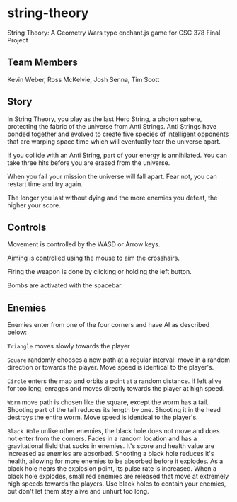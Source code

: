 string-theory
=============
String Theory: A Geometry Wars type enchant.js game for CSC 378 Final Project

## Team Members
Kevin Weber,
Ross McKelvie,
Josh Senna,
Tim Scott

## Story
In String Theory, you play as the last Hero String, a photon sphere, protecting the fabric of the universe from Anti Strings. Anti Strings have bonded together and evolved to create five species of intelligent opponents that are warping space time which will eventually tear the universe apart.

If you collide with an Anti String, part of your energy is annihilated. You can take three hits before you are erased from the universe.

When you fail your mission the universe will fall apart. Fear not, you can restart time and try again.

The longer you last without dying and the more enemies you defeat, the higher your score.

## Controls
Movement is controlled by the WASD or Arrow keys.

Aiming is controlled using the mouse to aim the crosshairs.

Firing the weapon is done by clicking or holding the left button.

Bombs are activated with the spacebar.

## Enemies
Enemies enter from one of the four corners and have AI as described below:

``Triangle`` moves slowly towards the player

``Square`` randomly chooses a new path at a regular interval: move in a random direction or towards the player. Move speed is identical to the player's.

``Circle`` enters the map and orbits a point at a random distance. If left alive for too long, enrages and moves directly towards the player at high speed.

``Worm`` move path is chosen like the square, except the worm has a tail. Shooting part of the tail reduces its length by one. Shooting it in the head destroys the entire worm. Move speed is identical to the player's.

``Black Hole`` unlike other enemies, the black hole does not move and does not enter from the corners. Fades in a random location and has a gravitational field that sucks in enemies. It's score and health value are increased as enemies are absorbed. Shooting a black hole reduces it's health, allowing for more enemies to be absorbed before it explodes. As a black hole nears the explosion point, its pulse rate is increased. When a black hole explodes, small red enemies are released that move at extremely high speeds towards the players. Use black holes to contain your enemies, but don't let them stay alive and unhurt too long.
